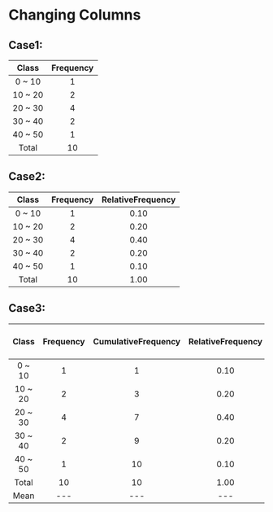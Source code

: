# Changing Columns

## Case1:

|Class|Frequency|
|:---:|:---:|
|0 ~ 10|1|
|10 ~ 20|2|
|20 ~ 30|4|
|30 ~ 40|2|
|40 ~ 50|1|
|Total|10|


## Case2:

|Class|Frequency|RelativeFrequency|
|:---:|:---:|:---:|
|0 ~ 10|1|0.10|
|10 ~ 20|2|0.20|
|20 ~ 30|4|0.40|
|30 ~ 40|2|0.20|
|40 ~ 50|1|0.10|
|Total|10|1.00|


## Case3:

|Class|Frequency|CumulativeFrequency|RelativeFrequency|CumulativeRelativeFrequency|ClassValue|ClassValue * Frequency|Subtotal|RelativeSubtotal|CumulativeRelativeSubtotal|
|:---:|:---:|:---:|:---:|:---:|:---:|---:|---:|---:|---:|
|0 ~ 10|1|1|0.10|0.10|5.0|5.0|5.00|0.02|0.02|
|10 ~ 20|2|3|0.20|0.30|15.0|30.0|25.00|0.11|0.13|
|20 ~ 30|4|7|0.40|0.70|25.0|100.0|100.00|0.43|0.55|
|30 ~ 40|2|9|0.20|0.90|35.0|70.0|65.00|0.28|0.83|
|40 ~ 50|1|10|0.10|1.00|45.0|45.0|40.00|0.17|1.00|
|Total|10|10|1.00|1.00|---|250.0|235.00|1.00|1.00|
|Mean|---|---|---|---|---|25.0|23.50|---|---|


